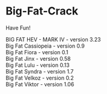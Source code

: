 # Big-Fat-Crack
Have Fun!

BIG FAT HEV - MARK IV - version 3.23  
Big Fat Cassiopeia - version 0.9  
Big Fat Fiora - version 0.1  
Big Fat Jinx - version 0.58  
Big Fat Lulu - version 0.13  
Big Fat Syndra - version 1.7  
Big Fat Velkoz - version 0.2  
Big Fat Viktor - version 1.06  